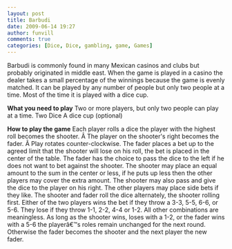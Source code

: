 ```yaml
---
layout: post
title: Barbudi
date: 2009-06-14 19:27
author: funvill
comments: true
categories: [Dice, Dice, gambling, game, Games]
---
```

Barbudi is commonly found in many Mexican casinos and clubs but probably originated in middle east. When the game is played in a casino the dealer takes a small percentage of the winnings because the game is evenly matched. It can be played by any number of people but only two people at a time. Most of the time it is played with a dice cup.

<strong>What you need to play</strong>
Two or more players, but only two people can play at a time.
Two Dice
A dice cup (optional)

<strong>How to play the game</strong>
Each player rolls a dice the player with the highest roll becomes the shooter. Â The player on the shooter's right becomes the fader. Â Play rotates counter-clockwise.
The fader places a bet up to the agreed limit that the shooter will lose on his roll, the bet is placed in the center of the table.
The fader has the choice to pass the dice to the left if he does not want to bet against the shooter.
The shooter may place an equal amount to the sum in the center or less, if he puts up less then the other players may cover the extra amount. The shooter may also pass and give the dice to the player on his right.
The other players may place side bets if they like.
The shooter and fader roll the dice alternately, the shooter rolling first. Either of the two players wins the bet if they throw a 3-3, 5-5, 6-6, or 5-6. They lose if they throw 1-1, 2-2, 4-4 or 1-2. All other combinations are meaningless.
As long as the shooter wins, loses with a 1-2, or the fader wins with a 5-6 the playerâ€™s roles remain unchanged for the next round. Otherwise the fader becomes the shooter and the next player the new fader.
